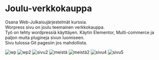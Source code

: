 # Joulu-verkkokauppa
Osana Web-Julkaisujärjestelmät kurssia. 
<br>
Worpress sivu on joulu teemainen verkkokauppa.
<br>
Työ on tehty wordpressiä käyttäyen. Käytin Elementor, Multi-commerce ja paljon muita plugineja sivun luomiseen.
<br>
Sivu tulossa Git pagesiin jos mahdollista.

![wp](https://user-images.githubusercontent.com/60491377/199199175-dfb6fd0c-94b4-4246-bd66-ffdf9c73755c.PNG)
![wp2](https://user-images.githubusercontent.com/60491377/199199631-131ba01d-30be-41f1-ac8a-0d565355c292.PNG)
![sivu2](https://user-images.githubusercontent.com/60491377/199199647-7aab6e23-0296-44c9-b256-66b58ddbffd4.PNG)
![meistä](https://user-images.githubusercontent.com/60491377/199199926-bc407ffe-dba2-455e-b3c8-67438b08f566.PNG)
![meistä2](https://user-images.githubusercontent.com/60491377/199199939-02e2ee45-3da5-4e44-8acf-102d3f768e61.PNG)
![sivu4](https://user-images.githubusercontent.com/60491377/199199669-9ea91c56-a91c-4337-8ab3-9594cbaf4f8a.PNG)
![sivu5](https://user-images.githubusercontent.com/60491377/199199688-6c803e53-8758-4a84-83f1-5169d785d458.PNG)
